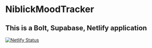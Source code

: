 # NiblickMoodTracker
This is a Bolt, Supabase, Netlify application
---
[![Netlify Status](https://api.netlify.com/api/v1/badges/f1c670e2-12eb-4f5d-9550-2efdc3ddc263/deploy-status)](https://app.netlify.com/sites/mymood2day/deploys)
